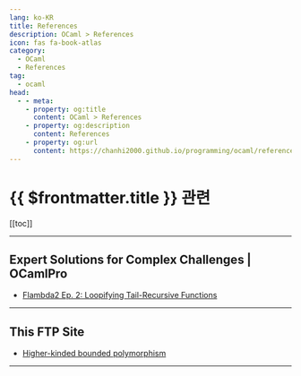 ```yaml
---
lang: ko-KR
title: References
description: OCaml > References
icon: fas fa-book-atlas
category: 
  - OCaml
  - References
tag: 
  - ocaml
head:
  - - meta:
    - property: og:title
      content: OCaml > References
    - property: og:description
      content: References
    - property: og:url
      content: https://chanhi2000.github.io/programming/ocaml/references.html
---
```


# {{ $frontmatter.title }} 관련

[[toc]]

---

## Expert Solutions for Complex Challenges | OCamlPro

- [Flambda2 Ep. 2: Loopifying Tail-Recursive Functions](https://ocamlpro.com/blog/2024_05_07_the_flambda2_snippets_2/)

---

## This FTP Site

- [Higher-kinded bounded polymorphism](https://okmij.org/ftp/ML/higher-kind-poly.html)

---


<TagLinks />